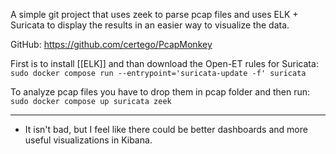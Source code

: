 A simple git project that uses zeek to parse pcap files and uses ELK + Suricata to display the results in an easier way to visualize the data.

GitHub: https://github.com/certego/PcapMonkey

First is to install [[ELK]] and than download the Open-ET rules for Suricata: `sudo docker compose run --entrypoint='suricata-update -f' suricata`

To analyze pcap files you have to drop them in pcap folder and then run: `sudo docker compose up suricata zeek`

------

- It isn't bad, but I feel like there could be better dashboards and more useful visualizations in Kibana.